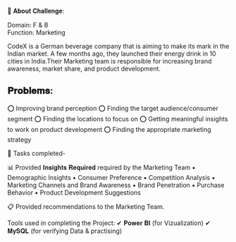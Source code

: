 📝 𝐀𝐛𝐨𝐮𝐭 𝐂𝐡𝐚𝐥𝐥𝐞𝐧𝐠𝐞:

Domain: F & B   
Function: Marketing

CodeX is a German beverage company that is aiming to make its mark in the Indian market.
A few months ago, they launched their energy drink in 10 cities in India.Their Marketing
team is responsible for increasing brand awareness, market share, and product development.

## 𝐏𝐫𝐨𝐛𝐥𝐞𝐦𝐬:
⭕ Improving brand perception
⭕ Finding the target audience/consumer segment
⭕ Finding the locations to focus on
⭕ Getting meaningful insights to work on product development
⭕ Finding the appropriate marketing strategy

📌 Tasks completed-

📊 Provided 𝐈𝐧𝐬𝐢𝐠𝐡𝐭𝐬 𝐑𝐞𝐪𝐮𝐢𝐫𝐞𝐝 required by the Marketing Team
▪ Demographic Insights
▪ Consumer Preference
▪ Competition Analysis
▪ Marketing Channels and Brand Awareness
▪ Brand Penetration
▪ Purchase Behavior
▪ Product Development Suggestions

📋 Provided recommendations to the Marketing Team.

Tools used in completing the Project:
✔ 𝐏𝐨𝐰𝐞𝐫 𝐁𝐈 (for Vizualization)
✔ 𝐌𝐲𝐒𝐐𝐋 (for verifying Data & practising)
